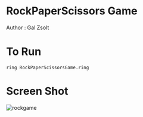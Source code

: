 RockPaperScissors Game
======================

Author : Gal Zsolt 

# To Run

	ring RockPaperScissorsGame.ring

# Screen Shot

![rockgame](https://raw.githubusercontent.com/ring-lang/ring/master/applications/rockpaperscissors/images/rockgame.png)

